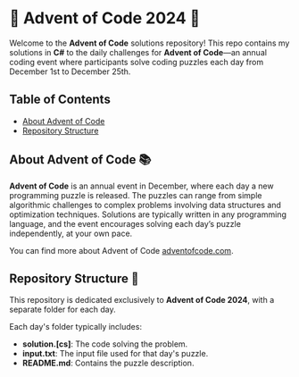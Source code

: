 # 🎄 Advent of Code 2024 🎄

Welcome to the **Advent of Code** solutions repository! This repo contains my solutions in **C#** to the daily challenges for **Advent of Code**—an annual coding event where participants solve coding puzzles each day from December 1st to December 25th.

## Table of Contents
- [About Advent of Code](#about-advent-of-code)
- [Repository Structure](#repository-structure)

## About Advent of Code 📚

**Advent of Code** is an annual event in December, where each day a new programming puzzle is released. The puzzles can range from simple algorithmic challenges to complex problems involving data structures and optimization techniques. Solutions are typically written in any programming language, and the event encourages solving each day’s puzzle independently, at your own pace.

You can find more about Advent of Code [adventofcode.com](https://adventofcode.com/).

## Repository Structure 📂

This repository is dedicated exclusively to **Advent of Code 2024**, with a separate folder for each day.

Each day's folder typically includes:
- **solution.[cs]**: The code solving the problem.
- **input.txt**: The input file used for that day's puzzle.
- **README.md**: Contains the puzzle description.


